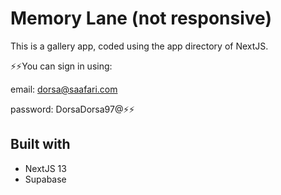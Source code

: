 # Memory Lane (not responsive)

This is a gallery app, coded using the app directory of NextJS.

⚡️⚡️You can sign in using:

email: dorsa@saafari.com

password: DorsaDorsa97@⚡️⚡️

## Built with

- NextJS 13
- Supabase
